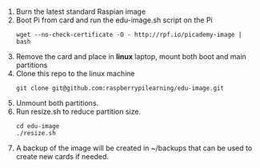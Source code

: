 1. Burn the latest standard Raspian image
1. Boot Pi from card and run the edu-image.sh script on the Pi
    ```
    wget --no-check-certificate -O - http://rpf.io/picademy-image | bash
    ```
1. Remove the card and place in **linux** laptop, mount both boot and main partitions 
1. Clone this repo to the linux machine
    ```
    git clone git@github.com:raspberrypilearning/edu-image.git
    ```
1. Unmount both partitions. 
1. Run resize.sh to reduce partition size.
    ```
    cd edu-image
    ./resize.sh
    ```
1. A backup of the image will be created in ~/backups that can be used to create new cards if needed.
